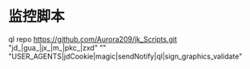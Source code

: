 #  监控脚本


[](https://github.com/Aurora209/jk_Scripts.git)

ql repo https://github.com/Aurora209/jk_Scripts.git "jd_|gua_|jx_|m_|pkc_|zxd" "" "USER_AGENTS|jdCookie|magic|sendNotify|ql|sign_graphics_validate"

